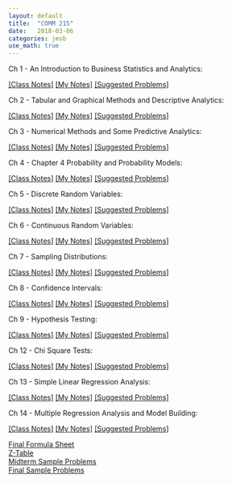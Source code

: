 ```yaml
---
layout: default
title:  "COMM 215"
date:   2018-03-06 
categories: jmsb
use_math: true
---
```




<!--
# Sample Final Problems

<div style="background-color:#fff6e9; text-align:left; vertical-align: middle; padding:10px 10px;">
Let's test some inline math int $\int_{a}^{b} x^2 dx$ 
</div>
-->


Ch 1 - An Introduction to Business Statistics and Analytics:
<!-- All Sections; Appendix 1.1,1.2 -->  
[[Class Notes]]({{site.url}}/assetsassets/pdf/comm-215/class-notes/ch1-class-notes.pdf) [[My Notes]]({{site.url}}/assetsassets/pdf/comm-215/my-notes/ch1-my-notes.pdf) [[Suggested Problems]]({{site.url}}/assets/pdf/comm-215/suggested-problems/ch1-suggested-problems.pdf)  

Ch 2 - Tabular and Graphical Methods and Descriptive Analytics:  
<!-- All Sections; Appendix 2.1,2.2   -->
[[Class Notes]]({{site.url}}/assets/pdf/comm-215/class-notes/ch2-class-notes.pdf) [[My Notes]]({{site.url}}/assets/pdf/comm-215/my-notes/ch2-my-notes.pdf) [[Suggested Problems]]({{site.url}}/assets/pdf/comm-215/suggested-problems/ch2-suggested-problems.pdf)    

Ch 3 - Numerical Methods and Some Predictive Analytics:  
<!-- Sections 3.1-3.3,3.5,3.6; Appendix 3.1,3.2   -->
[[Class Notes]]({{site.url}}/assets/pdf/comm-215/class-notes/ch3-class-notes.pdf) [[My Notes]]({{site.url}}/assets/pdf/comm-215/my-notes/ch3-my-notes.pdf) [[Suggested Problems]]({{site.url}}/assets/pdf/comm-215/suggested-problems/ch3-suggested-problems.pdf)  

Ch 4 - Chapter 4 Probability and Probability Models:  
<!-- All Sections; Appendix 1.1,1.2   -->
[[Class Notes]]({{site.url}}/assets/pdf/comm-215/class-notes/ch4-class-notes.pdf) [[My Notes]]({{site.url}}/assets/pdf/comm-215/my-notes/ch4-my-notes.pdf) [[Suggested Problems]]({{site.url}}/assets/pdf/comm-215/suggested-problems/ch4-suggested-problems.pdf)  

Ch 5 - Discrete Random Variables:  
<!-- Sections 5.1-5.3; Appendix 5.1,5.2 for Binomial Distribution   -->
[[Class Notes]]({{site.url}}/assets/pdf/comm-215/class-notes/ch5-class-notes.pdf) [[My Notes]]({{site.url}}/assets/pdf/comm-215/my-notes/ch5-my-notes.pdf) [[Suggested Problems]]({{site.url}}/assets/pdf/comm-215/suggested-problems/ch5-suggested-problems.pdf)  

Ch 6 - Continuous Random Variables:  
<!-- Sections 6.1,6.3, 6.4; Appendix 6.1,6.2   -->
[[Class Notes]]({{site.url}}/assets/pdf/comm-215/class-notes/ch6-class-notes.pdf) [[My Notes]]({{site.url}}/assets/pdf/comm-215/my-notes/ch6-my-notes.pdf) [[Suggested Problems]]({{site.url}}/assets/pdf/comm-215/suggested-problems/ch6-suggested-problems.pdf)  

Ch 7 - Sampling Distributions:  
<!-- Sections 7.1-7.2   -->
[[Class Notes]]({{site.url}}/assets/pdf/comm-215/class-notes/ch7-class-notes.pdf) [[My Notes]]({{site.url}}/assets/pdf/comm-215/my-notes/ch7-my-notes.pdf) [[Suggested Problems]]({{site.url}}/assets/pdf/comm-215/suggested-problems/ch7-suggested-problems.pdf)  

Ch 8 - Confidence Intervals:  
<!-- Sections 8.1-8.4; Appendix 8.1,8.2   -->
[[Class Notes]]({{site.url}}/assets/pdf/comm-215/class-notes/ch8-class-notes.pdf) [[My Notes]]({{site.url}}/assets/pdf/comm-215/my-notes/ch8-my-notes.pdf) [[Suggested Problems]]({{site.url}}/assets/pdf/comm-215/suggested-problems/ch8-suggested-problems.pdf)  

Ch 9 - Hypothesis Testing:  
<!-- Sections 9.1-9.4; Appendix 9.1,9.2   -->
[[Class Notes]]({{site.url}}/assets/pdf/comm-215/class-notes/ch9-class-notes.pdf) [[My Notes]]({{site.url}}/assets/pdf/comm-215/my-notes/ch9-my-notes.pdf) [[Suggested Problems]]({{site.url}}/assets/pdf/comm-215/suggested-problems/ch9-suggested-problems.pdf)  

Ch 12 - Chi Square Tests:  
<!-- Sections 12.1-12.2; Appendix 12.1,12.2   -->
[[Class Notes]]({{site.url}}/assets/pdf/comm-215/class-notes/ch12-class-notes.pdf) [[My Notes]]({{site.url}}/assets/pdf/comm-215/my-notes/ch12-my-notes.pdf) [[Suggested Problems]]({{site.url}}/assets/pdf/comm-215/suggested-problems/ch12-suggested-problems.pdf)  

Ch 13 - Simple Linear Regression Analysis:  
<!-- Sections 13.1-13.5; Appendix 13.1,13.2 & Sections 3.4   -->
[[Class Notes]]({{site.url}}/assets/pdf/comm-215/class-notes/ch13-class-notes.pdf) [[My Notes]]({{site.url}}/assets/pdf/comm-215/my-notes/ch13-my-notes.pdf) [[Suggested Problems]]({{site.url}}/assets/pdf/comm-215/suggested-problems/ch13-suggested-problems.pdf) 

Ch 14 - Multiple Regression Analysis and Model Building:  
<!-- Sections 14.1-14.5; Appendix 14.1,14.2   -->
[[Class Notes]]({{site.url}}/assets/pdf/comm-215/class-notes/ch14-class-notes.pdf) [[My Notes]]({{site.url}}/assets/pdf/comm-215/my-notes/ch14-my-notes.pdf) [[Suggested Problems]]({{site.url}}/assets/pdf/comm-215/suggested-problems/ch14-suggested-problems.pdf)   

[Final Formula Sheet]({{site.url}}/assets/pdf/comm-215/final-formula-sheet.pdf)  
<a href="http://www.z-table.com">Z-Table</a>  
[Midterm Sample Problems]({{site.url}}/assets/pdf/comm-215/final-sample-problems.pdf)  
[Final Sample Problems]({{site.url}}/assets/pdf/comm-215/final-sample-problems.pdf)

